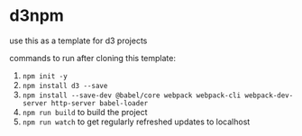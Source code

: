 # d3npm

use this as a template for d3 projects

commands to run after cloning this template:
1. `npm init -y`
2. `npm install d3 --save`
3. `npm install --save-dev @babel/core webpack webpack-cli webpack-dev-server http-server babel-loader`
4. `npm run build` to build the project
5. `npm run watch` to get regularly refreshed updates to localhost
